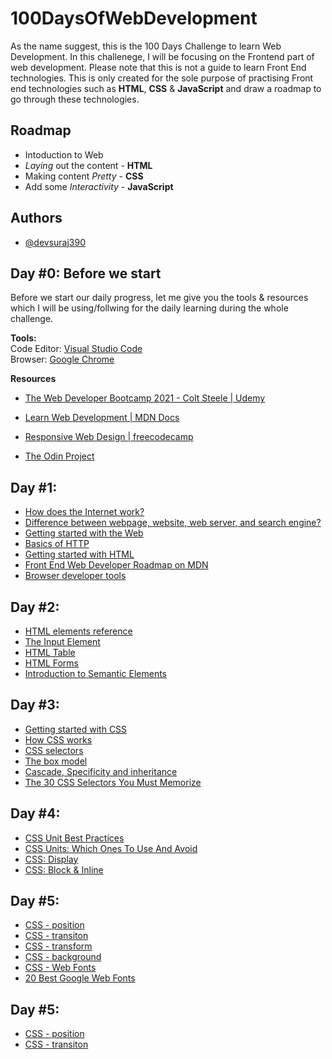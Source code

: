 # 100DaysOfWebDevelopment

As the name suggest, this is the 100 Days Challenge to learn Web Development. In this challenege, I will be focusing on the Frontend part of web development. Please note that this is not a guide to learn Front End technologies. This is only created for the sole purpose of practising Front end technologies such as **HTML**, **CSS** &
**JavaScript** and draw a roadmap to go through these technologies.

## Roadmap

- Intoduction to Web
- _Laying_ out the content - **HTML**
- Making content _Pretty_ - **CSS**
- Add some _Interactivity_ - **JavaScript**

## Authors

- [@devsuraj390](https://www.github.com/devsuraj390)

## Day #0: Before we start

Before we start our daily progress, let me give you the tools & resources which
I will be using/follwing for the daily learning during the whole challenge.

**Tools:**\
Code Editor: [Visual Studio Code](https://code.visualstudio.com/)\
Browser: [Google Chrome](https://www.google.com/intl/en_in/chrome/)

**Resources**

- [The Web Developer Bootcamp 2021 - Colt Steele | Udemy](https://www.udemy.com/course/the-web-developer-bootcamp/)

- [Learn Web Development | MDN Docs](https://developer.mozilla.org/en-US/docs/Learn)

- [Responsive Web Design | freecodecamp](https://www.freecodecamp.org/learn/responsive-web-design/)

- [The Odin Project](https://www.theodinproject.com/paths)

## Day #1:

- [How does the Internet work?](https://developer.mozilla.org/en-US/docs/Learn/Common_questions/How_does_the_Internet_work)
- [Difference between webpage, website, web server, and search engine?](https://developer.mozilla.org/en-US/docs/Learn/Common_questions/Pages_sites_servers_and_search_engines)
- [Getting started with the Web](https://developer.mozilla.org/en-US/docs/Learn/Getting_started_with_the_web)
- [Basics of HTTP](https://developer.mozilla.org/en-US/docs/Web/HTTP/Basics_of_HTTP)
- [Getting started with HTML](https://developer.mozilla.org/en-US/docs/Learn/HTML/Introduction_to_HTML/Getting_started)
- [Front End Web Developer Roadmap on MDN](https://developer.mozilla.org/en-US/docs/Learn/Front-end_web_developer#getting_started)
- [Browser developer tools](https://developer.mozilla.org/en-US/docs/Learn/Common_questions/What_are_browser_developer_tools)

## Day #2:

- [HTML elements reference](https://developer.mozilla.org/en-US/docs/Web/HTML/Element)
- [The Input Element](https://developer.mozilla.org/en-US/docs/Web/HTML/Element/input)
- [HTML Table](https://developer.mozilla.org/en-US/docs/Web/HTML/Element/table)
- [HTML Forms](https://developer.mozilla.org/en-US/docs/Web/HTML/Element/form)
- [Introduction to Semantic Elements](https://developer.mozilla.org/en-US/docs/Glossary/Semantics)

## Day #3:

- [Getting started with CSS](https://developer.mozilla.org/en-US/docs/Learn/CSS/First_steps/Getting_started)
- [How CSS works](https://developer.mozilla.org/en-US/docs/Learn/CSS/First_steps/How_CSS_works)
- [CSS selectors](https://developer.mozilla.org/en-US/docs/Learn/CSS/Building_blocks/Selectors#reference_table_of_selectors)
- [The box model](https://developer.mozilla.org/en-US/docs/Learn/CSS/Building_blocks/The_box_model)
- [Cascade, Specificity and inheritance](https://developer.mozilla.org/en-US/docs/Learn/CSS/Building_blocks/Cascade_and_inheritance)
- [The 30 CSS Selectors You Must Memorize](https://code.tutsplus.com/tutorials/the-30-css-selectors-you-must-memorize--net-16048)

## Day #4:

- [CSS Unit Best Practices](https://gist.github.com/basham/2175a16ab7c60ce8e001)
- [CSS Units: Which Ones To Use And Avoid](https://medium.com/swlh/css-units-which-ones-to-use-and-avoid-31e4ed461f9)
- [CSS: Display](https://developer.mozilla.org/en-US/docs/Web/CSS/display)
- [CSS: Block & Inline](https://developer.mozilla.org/en-US/docs/Web/CSS/CSS_Flow_Layout/Block_and_Inline_Layout_in_Normal_Flow)

## Day #5:

- [CSS - position](https://developer.mozilla.org/en-US/docs/Web/CSS/position)
- [CSS - transiton](https://developer.mozilla.org/en-US/docs/Web/CSS/transition)
- [CSS - transform](https://developer.mozilla.org/en-US/docs/Web/CSS/transform)
- [CSS - background](https://developer.mozilla.org/en-US/docs/Web/CSS/background)
- [CSS - Web Fonts](https://developer.mozilla.org/en-US/docs/Learn/CSS/Styling_text/Web_fonts)
- [20 Best Google Web Fonts](https://www.awwwards.com/20-best-web-fonts-from-google-web-fonts-and-font-face.html)

## Day #5:

- [CSS - position](https://developer.mozilla.org/en-US/docs/Web/CSS/position)
- [CSS - transiton](https://developer.mozilla.org/en-US/docs/Web/CSS/transition)
